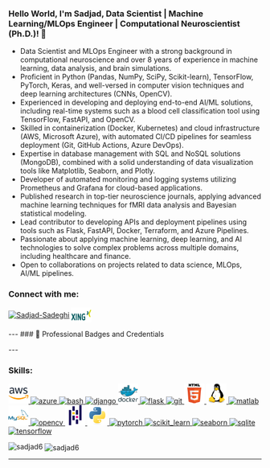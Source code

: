 ### Hello World, I'm Sadjad, Data Scientist | Machine Learning/MLOps Engineer | Computational Neuroscientist (Ph.D.)! 👋

- Data Scientist and MLOps Engineer with a strong background in computational neuroscience and over 8 years of experience in machine learning, data analysis, and brain simulations.
- Proficient in Python (Pandas, NumPy, SciPy, Scikit-learn), TensorFlow, PyTorch, Keras, and well-versed in computer vision techniques and deep learning architectures (CNNs, OpenCV).
- Experienced in developing and deploying end-to-end AI/ML solutions, including real-time systems such as a blood cell classification tool using TensorFlow, FastAPI, and OpenCV.
- Skilled in containerization (Docker, Kubernetes) and cloud infrastructure (AWS, Microsoft Azure), with automated CI/CD pipelines for seamless deployment (Git, GitHub Actions, Azure DevOps).
- Expertise in database management with SQL and NoSQL solutions (MongoDB), combined with a solid understanding of data visualization tools like Matplotlib, Seaborn, and Plotly.
- Developer of automated monitoring and logging systems utilizing Prometheus and Grafana for cloud-based applications.
- Published research in top-tier neuroscience journals, applying advanced machine learning techniques for fMRI data analysis and Bayesian statistical modeling.
- Lead contributor to developing APIs and deployment pipelines using tools such as Flask, FastAPI, Docker, Terraform, and Azure Pipelines.
- Passionate about applying machine learning, deep learning, and AI technologies to solve complex problems across multiple domains, including healthcare and finance.
- Open to collaborations on projects related to data science, MLOps, AI/ML pipelines.

<h3 align="left">Connect with me:</h3>
<p align="left">
<a href="https://www.linkedin.com/in/sadjadsadeghi/" target="blank"><img align="center" src="https://raw.githubusercontent.com/rahuldkjain/github-profile-readme-generator/master/src/images/icons/Social/linked-in-alt.svg" alt="Sadjad-Sadeghi" height="30" width="40" /></a>
<a href="https://www.xing.com/profile/Sadjad_Sadeghi/web_profiles" target="blank"><img align="center" src="https://github.com/sadjad6/Sadjad6/blob/main/Xing-Logo.png" alt="Sadjad_Sadeghi" height="30" width="40" /></a>

</p>
---
### 🏅 Professional Badges and Credentials

<p align="center">


</p>
---
<h3 align="left">Skills:</h3>
<p align="left"> <a href="https://aws.amazon.com" target="_blank" rel="noreferrer"> <img src="https://raw.githubusercontent.com/devicons/devicon/master/icons/amazonwebservices/amazonwebservices-original-wordmark.svg" alt="aws" width="40" height="40"/> </a> <a href="https://azure.microsoft.com/en-in/" target="_blank" rel="noreferrer"> <img src="https://www.vectorlogo.zone/logos/microsoft_azure/microsoft_azure-icon.svg" alt="azure" width="40" height="40"/> </a> <a href="https://www.gnu.org/software/bash/" target="_blank" rel="noreferrer"> <img src="https://www.vectorlogo.zone/logos/gnu_bash/gnu_bash-icon.svg" alt="bash" width="40" height="40"/> </a> <a href="https://www.djangoproject.com/" target="_blank" rel="noreferrer"> <img src="https://cdn.worldvectorlogo.com/logos/django.svg" alt="django" width="40" height="40"/> </a> <a href="https://www.docker.com/" target="_blank" rel="noreferrer"> <img src="https://raw.githubusercontent.com/devicons/devicon/master/icons/docker/docker-original-wordmark.svg" alt="docker" width="40" height="40"/> </a> <a href="https://flask.palletsprojects.com/" target="_blank" rel="noreferrer"> <img src="https://www.vectorlogo.zone/logos/pocoo_flask/pocoo_flask-icon.svg" alt="flask" width="40" height="40"/> </a> <a href="https://git-scm.com/" target="_blank" rel="noreferrer"> <img src="https://www.vectorlogo.zone/logos/git-scm/git-scm-icon.svg" alt="git" width="40" height="40"/> </a> <a href="https://www.w3.org/html/" target="_blank" rel="noreferrer"> <img src="https://raw.githubusercontent.com/devicons/devicon/master/icons/html5/html5-original-wordmark.svg" alt="html5" width="40" height="40"/> </a> <a href="https://www.linux.org/" target="_blank" rel="noreferrer"> <img src="https://raw.githubusercontent.com/devicons/devicon/master/icons/linux/linux-original.svg" alt="linux" width="40" height="40"/> </a> <a href="https://www.mathworks.com/" target="_blank" rel="noreferrer"> <img src="https://upload.wikimedia.org/wikipedia/commons/2/21/Matlab_Logo.png" alt="matlab" width="40" height="40"/> </a> <a href="https://www.mysql.com/" target="_blank" rel="noreferrer"> <img src="https://raw.githubusercontent.com/devicons/devicon/master/icons/mysql/mysql-original-wordmark.svg" alt="mysql" width="40" height="40"/> </a> <a href="https://opencv.org/" target="_blank" rel="noreferrer"> <img src="https://www.vectorlogo.zone/logos/opencv/opencv-icon.svg" alt="opencv" width="40" height="40"/> </a> <a href="https://pandas.pydata.org/" target="_blank" rel="noreferrer"> <img src="https://raw.githubusercontent.com/devicons/devicon/2ae2a900d2f041da66e950e4d48052658d850630/icons/pandas/pandas-original.svg" alt="pandas" width="40" height="40"/> </a> <a href="https://www.python.org" target="_blank" rel="noreferrer"> <img src="https://raw.githubusercontent.com/devicons/devicon/master/icons/python/python-original.svg" alt="python" width="40" height="40"/> </a> <a href="https://pytorch.org/" target="_blank" rel="noreferrer"> <img src="https://www.vectorlogo.zone/logos/pytorch/pytorch-icon.svg" alt="pytorch" width="40" height="40"/> </a> <a href="https://scikit-learn.org/" target="_blank" rel="noreferrer"> <img src="https://upload.wikimedia.org/wikipedia/commons/0/05/Scikit_learn_logo_small.svg" alt="scikit_learn" width="40" height="40"/> </a> <a href="https://seaborn.pydata.org/" target="_blank" rel="noreferrer"> <img src="https://seaborn.pydata.org/_images/logo-mark-lightbg.svg" alt="seaborn" width="40" height="40"/> </a> <a href="https://www.sqlite.org/" target="_blank" rel="noreferrer"> <img src="https://www.vectorlogo.zone/logos/sqlite/sqlite-icon.svg" alt="sqlite" width="40" height="40"/> </a> <a href="https://www.tensorflow.org" target="_blank" rel="noreferrer"> <img src="https://www.vectorlogo.zone/logos/tensorflow/tensorflow-icon.svg" alt="tensorflow" width="40" height="40"/> </a> </p>

<p><img align="left" src="https://github-readme-stats.vercel.app/api/top-langs?username=sadjad6&show_icons=true&locale=en&layout=compact" alt="sadjad6" /></p>

<p>&nbsp;<img align="center" src="https://github-readme-stats.vercel.app/api?username=sadjad6&show_icons=true&locale=en" alt="sadjad6" /></p>

---
